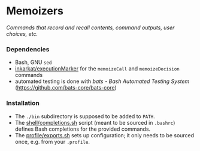 # Memoizers

_Commands that record and recall contents, command outputs, user choices, etc._

### Dependencies

* Bash, GNU `sed`
* [inkarkat/executionMarker](https://github.com/inkarkat/executionMarker) for the `memoizeCall` and `memoizeDecision` commands
* automated testing is done with _bats - Bash Automated Testing System_ (https://github.com/bats-core/bats-core)

### Installation

* The `./bin` subdirectory is supposed to be added to `PATH`.
* The [shell/completions.sh](shell/completions.sh) script (meant to be sourced in `.bashrc`) defines Bash completions for the provided commands.
* The [profile/exports.sh](profile/exports.sh) sets up configuration; it only needs to be sourced once, e.g. from your `.profile`.
